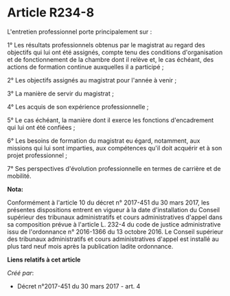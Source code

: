 # Article R234-8

L'entretien professionnel porte principalement sur :

1° Les résultats professionnels obtenus par le magistrat au regard des objectifs qui lui ont été assignés, compte tenu des
conditions d'organisation et de fonctionnement de la chambre dont il relève et, le cas échéant, des actions de formation
continue auxquelles il a participé ;

2° Les objectifs assignés au magistrat pour l'année à venir ;

3° La manière de servir du magistrat ;

4° Les acquis de son expérience professionnelle ;

5° Le cas échéant, la manière dont il exerce les fonctions d'encadrement qui lui ont été confiées ;

6° Les besoins de formation du magistrat eu égard, notamment, aux missions qui lui sont imparties, aux compétences qu'il doit
acquérir et à son projet professionnel ;

7° Ses perspectives d'évolution professionnelle en termes de carrière et de mobilité.

**Nota:**

Conformément à l'article 10 du décret n° 2017-451 du 30 mars 2017, les présentes dispositions entrent en vigueur à la date
d'installation du Conseil supérieur des tribunaux administratifs et cours administratives d'appel dans sa composition prévue
à l'article L. 232-4 du code de justice administrative issu de l'ordonnance n° 2016-1366 du 13 octobre 2016. Le Conseil
supérieur des tribunaux administratifs et cours administratives d'appel est installé au plus tard neuf mois après la
publication ladite ordonnance.

**Liens relatifs à cet article**

_Créé par_:

  - Décret n°2017-451 du 30 mars 2017 - art. 4
